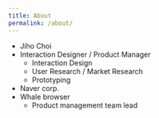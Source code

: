```yaml
---
title: About
permalink: /about/
---
```


- Jiho Choi
- Interaction Designer / Product Manager
  - Interaction Design
  - User Research / Market Research
  - Prototyping
- Naver corp.
- Whale browser
  - Product management team lead
